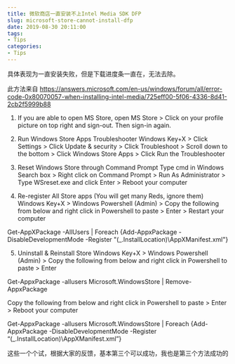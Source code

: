 ```yaml
---
title: 微软商店一直安装不上Intel Media SDK DFP
slug: microsoft-store-cannot-install-dfp
date: 2019-08-30 20:11:00
tags:
- Tips
categories:
- Tips
---
```


具体表现为一直安装失败，但是下载进度条一直在，无法去除。

<!--more-->

此方法来自 https://answers.microsoft.com/en-us/windows/forum/all/error-code-0x80070057-when-installing-intel-media/725eff00-5f06-4336-8d41-2cb2f5999b88


1. If you are able to open MS Store, open MS Store > Click on your profile picture on top right and sign-out. Then sign-in again. 

2. Run Windows Store Apps Troubleshooter 
Windows Key+X > Click Settings > Click Update & security > Click Troubleshoot > Scroll down to the bottom > Click Windows Store Apps > Click Run the Troubleshooter 

3. Reset Windows Store through Command Prompt 
Type cmd in Windows Search box > Right click on Command Prompt > Run As Administrator > Type WSreset.exe and click Enter > Reboot your computer 

4. Re-register All Store apps (You will get many Reds, ignore them) 
Windows Key+X > Windows Powershell (Admin) > Copy the following from below and right click in Powershell to paste > Enter > Restart your computer 

Get-AppXPackage -AllUsers | Foreach {Add-AppxPackage -DisableDevelopmentMode -Register "$($_.InstallLocation)\AppXManifest.xml"} 

5. Uninstall & Reinstall Store 
Windows Key+X > Windows Powershell (Admin) > Copy the following from below and right click in Powershell to paste > Enter 

Get-AppxPackage -allusers Microsoft.WindowsStore | Remove-AppxPackage 

Copy the following from below and right click in Powershell to paste > Enter > Reboot your computer 

Get-AppxPackage -allusers Microsoft.WindowsStore | Foreach {Add-AppxPackage -DisableDevelopmentMode -Register “$($_.InstallLocation)\AppXManifest.xml”} 

    

这些一个个试，根据大家的反馈，基本第三个可以成功，我也是第三个方法成功的